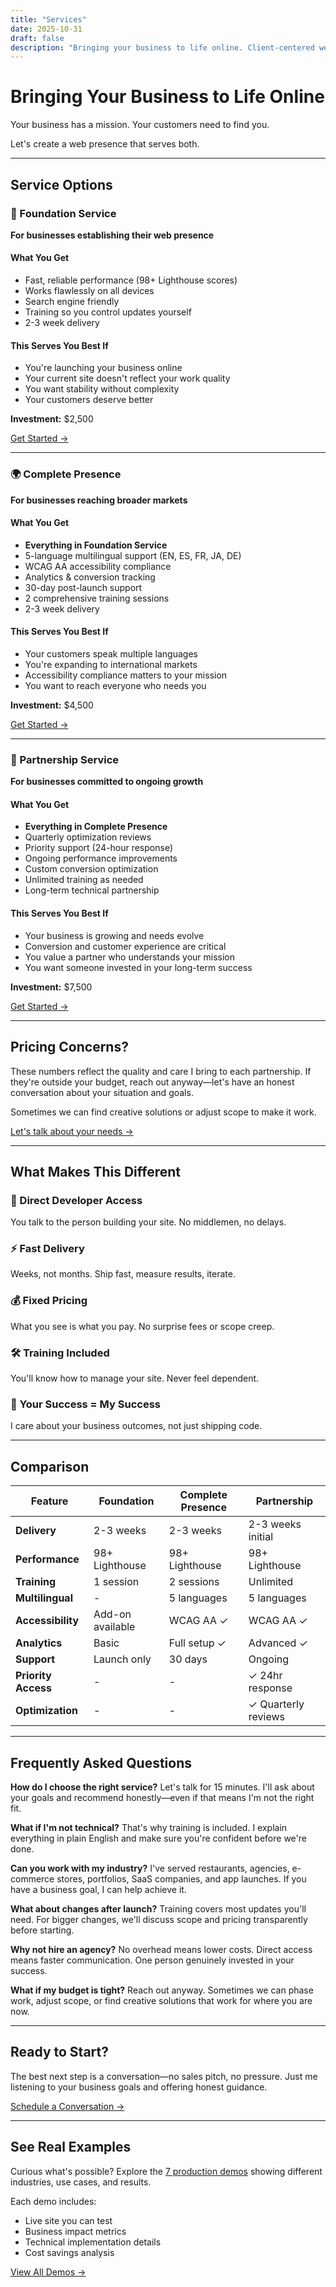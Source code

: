 ```yaml
---
title: "Services"
date: 2025-10-31
draft: false
description: "Bringing your business to life online. Client-centered web development focused on your success."
---
```


# Bringing Your Business to Life Online

Your business has a mission. Your customers need to find you.

Let's create a web presence that serves both.

---

## Service Options

### 🌱 Foundation Service

**For businesses establishing their web presence**

#### What You Get
- Fast, reliable performance (98+ Lighthouse scores)
- Works flawlessly on all devices
- Search engine friendly
- Training so you control updates yourself
- 2-3 week delivery

#### This Serves You Best If
- You're launching your business online
- Your current site doesn't reflect your work quality
- You want stability without complexity
- Your customers deserve better

**Investment:** $2,500

[Get Started →](/contact?service=foundation)

---

### 🌍 Complete Presence

**For businesses reaching broader markets**

#### What You Get
- **Everything in Foundation Service**
- 5-language multilingual support (EN, ES, FR, JA, DE)
- WCAG AA accessibility compliance
- Analytics & conversion tracking
- 30-day post-launch support
- 2 comprehensive training sessions
- 2-3 week delivery

#### This Serves You Best If
- Your customers speak multiple languages
- You're expanding to international markets
- Accessibility compliance matters to your mission
- You want to reach everyone who needs you

**Investment:** $4,500

[Get Started →](/contact?service=complete-presence)

---

### 🤝 Partnership Service

**For businesses committed to ongoing growth**

#### What You Get
- **Everything in Complete Presence**
- Quarterly optimization reviews
- Priority support (24-hour response)
- Ongoing performance improvements
- Custom conversion optimization
- Unlimited training as needed
- Long-term technical partnership

#### This Serves You Best If
- Your business is growing and needs evolve
- Conversion and customer experience are critical
- You value a partner who understands your mission
- You want someone invested in your long-term success

**Investment:** $7,500

[Get Started →](/contact?service=partnership)

---

## Pricing Concerns?

These numbers reflect the quality and care I bring to each partnership. If they're outside your budget, reach out anyway—let's have an honest conversation about your situation and goals.

Sometimes we can find creative solutions or adjust scope to make it work.

[Let's talk about your needs →](/contact?service=budget-inquiry)

---

## What Makes This Different

### 💬 Direct Developer Access
You talk to the person building your site. No middlemen, no delays.

### ⚡ Fast Delivery
Weeks, not months. Ship fast, measure results, iterate.

### 💰 Fixed Pricing
What you see is what you pay. No surprise fees or scope creep.

### 🛠️ Training Included
You'll know how to manage your site. Never feel dependent.

### 🤝 Your Success = My Success
I care about your business outcomes, not just shipping code.

---

## Comparison

| Feature | Foundation | Complete Presence | Partnership |
|---------|------------|-------------------|-------------|
| **Delivery** | 2-3 weeks | 2-3 weeks | 2-3 weeks initial |
| **Performance** | 98+ Lighthouse | 98+ Lighthouse | 98+ Lighthouse |
| **Training** | 1 session | 2 sessions | Unlimited |
| **Multilingual** | - | 5 languages | 5 languages |
| **Accessibility** | Add-on available | WCAG AA ✓ | WCAG AA ✓ |
| **Analytics** | Basic | Full setup ✓ | Advanced ✓ |
| **Support** | Launch only | 30 days | Ongoing |
| **Priority Access** | - | - | ✓ 24hr response |
| **Optimization** | - | - | ✓ Quarterly reviews |

---

## Frequently Asked Questions

**How do I choose the right service?**
Let's talk for 15 minutes. I'll ask about your goals and recommend honestly—even if that means I'm not the right fit.

**What if I'm not technical?**
That's why training is included. I explain everything in plain English and make sure you're confident before we're done.

**Can you work with my industry?**
I've served restaurants, agencies, e-commerce stores, portfolios, SaaS companies, and app launches. If you have a business goal, I can help achieve it.

**What about changes after launch?**
Training covers most updates you'll need. For bigger changes, we'll discuss scope and pricing transparently before starting.

**Why not hire an agency?**
No overhead means lower costs. Direct access means faster communication. One person genuinely invested in your success.

**What if my budget is tight?**
Reach out anyway. Sometimes we can phase work, adjust scope, or find creative solutions that work for where you are now.

---

## Ready to Start?

The best next step is a conversation—no sales pitch, no pressure. Just me listening to your business goals and offering honest guidance.

[Schedule a Conversation →](/contact?service=consultation)

---

## See Real Examples

Curious what's possible? Explore the [7 production demos](/demos/) showing different industries, use cases, and results.

Each demo includes:
- Live site you can test
- Business impact metrics
- Technical implementation details
- Cost savings analysis

[View All Demos →](/demos/)
